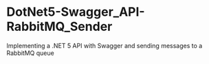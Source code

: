 # DotNet5-Swagger_API-RabbitMQ_Sender
Implementing a .NET 5 API with Swagger and sending messages to a RabbitMQ queue
